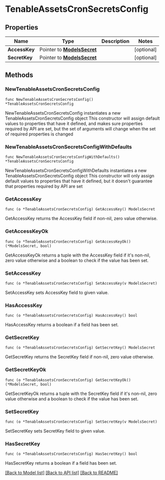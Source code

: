 # TenableAssetsCronSecretsConfig

## Properties

Name | Type | Description | Notes
------------ | ------------- | ------------- | -------------
**AccessKey** | Pointer to [**ModelsSecret**](ModelsSecret.md) |  | [optional] 
**SecretKey** | Pointer to [**ModelsSecret**](ModelsSecret.md) |  | [optional] 

## Methods

### NewTenableAssetsCronSecretsConfig

`func NewTenableAssetsCronSecretsConfig() *TenableAssetsCronSecretsConfig`

NewTenableAssetsCronSecretsConfig instantiates a new TenableAssetsCronSecretsConfig object
This constructor will assign default values to properties that have it defined,
and makes sure properties required by API are set, but the set of arguments
will change when the set of required properties is changed

### NewTenableAssetsCronSecretsConfigWithDefaults

`func NewTenableAssetsCronSecretsConfigWithDefaults() *TenableAssetsCronSecretsConfig`

NewTenableAssetsCronSecretsConfigWithDefaults instantiates a new TenableAssetsCronSecretsConfig object
This constructor will only assign default values to properties that have it defined,
but it doesn't guarantee that properties required by API are set

### GetAccessKey

`func (o *TenableAssetsCronSecretsConfig) GetAccessKey() ModelsSecret`

GetAccessKey returns the AccessKey field if non-nil, zero value otherwise.

### GetAccessKeyOk

`func (o *TenableAssetsCronSecretsConfig) GetAccessKeyOk() (*ModelsSecret, bool)`

GetAccessKeyOk returns a tuple with the AccessKey field if it's non-nil, zero value otherwise
and a boolean to check if the value has been set.

### SetAccessKey

`func (o *TenableAssetsCronSecretsConfig) SetAccessKey(v ModelsSecret)`

SetAccessKey sets AccessKey field to given value.

### HasAccessKey

`func (o *TenableAssetsCronSecretsConfig) HasAccessKey() bool`

HasAccessKey returns a boolean if a field has been set.

### GetSecretKey

`func (o *TenableAssetsCronSecretsConfig) GetSecretKey() ModelsSecret`

GetSecretKey returns the SecretKey field if non-nil, zero value otherwise.

### GetSecretKeyOk

`func (o *TenableAssetsCronSecretsConfig) GetSecretKeyOk() (*ModelsSecret, bool)`

GetSecretKeyOk returns a tuple with the SecretKey field if it's non-nil, zero value otherwise
and a boolean to check if the value has been set.

### SetSecretKey

`func (o *TenableAssetsCronSecretsConfig) SetSecretKey(v ModelsSecret)`

SetSecretKey sets SecretKey field to given value.

### HasSecretKey

`func (o *TenableAssetsCronSecretsConfig) HasSecretKey() bool`

HasSecretKey returns a boolean if a field has been set.


[[Back to Model list]](../README.md#documentation-for-models) [[Back to API list]](../README.md#documentation-for-api-endpoints) [[Back to README]](../README.md)


